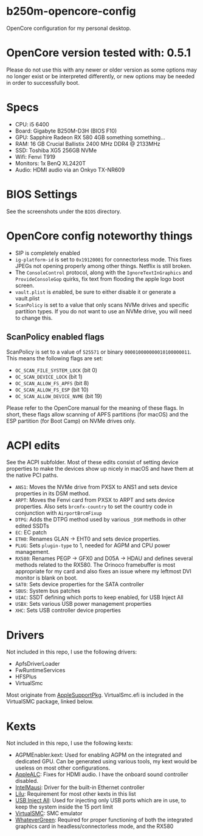 # b250m-opencore-config
OpenCore configuration for my personal desktop.

# OpenCore version tested with: 0.5.1
Please do not use this with any newer or older version as some options may no longer exist or be interpreted differently, or new options may be needed in order to successfully boot.

# Specs
- CPU: i5 6400
- Board: Gigabyte B250M-D3H (BIOS F10)
- GPU: Sapphire Radeon RX 580 4GB something something…
- RAM: 16 GB Crucial Ballistix 2400 MHz DDR4 @ 2133MHz
- SSD: Toshiba XG5 256GB NVMe
- Wifi: Fenvi T919
- Monitors: 1x BenQ XL2420T
- Audio: HDMI audio via an Onkyo TX-NR609

# BIOS Settings
See the screenshots under the `BIOS` directory.

# OpenCore config noteworthy things

- SIP is completely enabled
- `ig-platform-id` is set to `0x19120001` for connectorless mode. This fixes JPEGs not opening properly among other things. Netflix is still broken.
- The `ConsoleControl` protocol, along with the `IgnoreTextInGraphics` and `ProvideConsoleGop` quirks, fix text from flooding the apple logo boot screen.
- `vault.plist` is *en*abled, be sure to either disable it or generate a vault.plist
- `ScanPolicy` is set to a value that only scans NVMe drives and specific partition types. If you do not want to use an NVMe drive, you will need to change this.

## ScanPolicy enabled flags
ScanPolicy is set to a value of `525571` or binary `000010000000010100000011`. This means the following flags are set:

- `OC_SCAN_FILE_SYSTEM_LOCK` (bit 0)
- `OC_SCAN_DEVICE_LOCK` (bit 1)
- `OC_SCAN_ALLOW_FS_APFS` (bit 8)
- `OC_SCAN_ALLOW_FS_ESP` (bit 10)
- `OC_SCAN_ALLOW_DEVICE_NVME` (bit 19)

Please refer to the OpenCore manual for the meaning of these flags. In short, these flags allow scanning of APFS partitions (for macOS) and the ESP partition (for Boot Camp) on NVMe drives only.

# ACPI edits
See the ACPI subfolder. Most of these edits consist of setting device properties to make the devices show up nicely in macOS and have them at the native PCI paths.

- `ANS1`: Moves the NVMe drive from PXSX to ANS1 and sets device properties in its DSM method.
- `ARPT`: Moves the Fenvi card from PXSX to ARPT and sets device properties. Also sets `brcmfx-country` to set the country code in conjunction with `AirportBrcmFixup`
- `DTPG`: Adds the DTPG method used by various `_DSM` methods in other edited SSDTs
- `EC`: EC patch
- `ETH0`: Renames GLAN -> EHT0 and sets device properties.
- `PLUG`: Sets `plugin-type` to 1, needed for AGPM and CPU power management.
- `RX580`: Renames PEGP -> GFX0 and D05A -> HDAU and defines several methods related to the RX580. The Orinoco framebuffer is most appropriate for my card and also fixes an issue where my leftmost DVI monitor is blank on boot.
- `SAT0`: Sets device properties for the SATA controller
- `SBUS`: System bus patches
- `UIAC`: SSDT defining which ports to keep enabled, for USB Inject All
- `USBX`: Sets various USB power management properties
- `XHC`: Sets USB controller device properties

# Drivers
Not included in this repo, I use the following drivers:

- ApfsDriverLoader
- FwRuntimeServices
- HFSPlus
- VirtualSmc

Most originate from [AppleSupportPkg](https://github.com/acidanthera/AppleSupportPkg). VirtualSmc.efi is included in the VirtualSMC package, linked below.

# Kexts
Not included in this repo, I use the following kexts:

- AGPMEnabler.kext: Used for enabling AGPM on the integrated and dedicated GPU. Can be generated using various tools, my kext would be useless on most other configurations.
- [AppleALC](https://github.com/acidanthera/AppleALC): Fixes for HDMI audio. I have the onboard sound controller disabled.
- [IntelMausi](https://github.com/acidanthera/IntelMausi): Driver for the built-in Ethernet controller
- [Lilu](https://github.com/acidanthera/Lilu): Requirement for most other kexts in this list
- [USB Inject All](https://bitbucket.org/RehabMan/os-x-usb-inject-all/src/master/): Used for injecting only USB ports which are in use, to keep the system inside the 15 port limit
- [VirtualSMC](https://github.com/acidanthera/VirtualSMC): SMC emulator
- [WhateverGreen](https://github.com/acidanthera/WhateverGreen): Required for proper functioning of both the integrated graphics card in headless/connectorless mode, and the RX580
